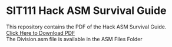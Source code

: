 # SIT111 Hack ASM Survival Guide 
This repository contains the PDF of the Hack ASM Survival Guide. <br />
[Click Here to Download PDF](https://github.com/SageRish/SIT111HackASMGuide/files/11597487/Hack_ASM_Survival_Guide.pdf) <br />
The Division.asm file is available in the ASM Files Folder

